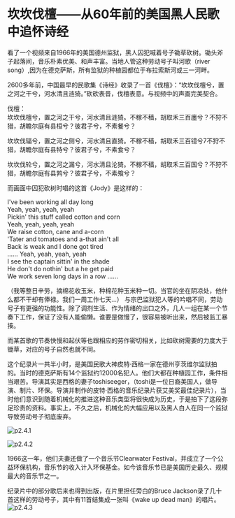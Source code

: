 # 坎坎伐檀——从60年前的美国黑人民歌中追怀诗经

看了一个视频来自1966年的美国德州监狱，黑人囚犯喊着号子锄草砍树。锄头斧子起落间，音乐朴素优美、和声丰富。当地人管这种劳动号子叫河歌（river song）,因为在德克萨斯，所有监狱的种植园都位于布拉索斯河或三一河畔。

2600多年前，中国最早的民歌集《诗经》收录了一首《伐檀》：“坎坎伐檀兮，置之河之干兮，河水清且涟猗。”砍砍表音，伐檀表意。与视频中的声画完美契合。

伐檀：  
坎坎伐檀兮，置之河之干兮，河水清且涟猗。不稼不穑，胡取禾三百廛兮？不狩不猎，胡瞻尔庭有县桓兮？彼君子兮，不素餐兮？

坎坎伐辐兮，置之河之侧兮，河水清且直猗。不稼不穑，胡取禾三百镱兮7不狩不猎，胡瞻尔庭有县特兮？彼君子兮，不素食兮？

坎坎伐轮兮，置之河之漏兮，河水清且沦猗。不稼不穑，胡取禾三百国兮？不狩不猎，胡瞻尔庭有县鹁兮？彼君子兮，不素飧兮？

而画面中囚犯砍树时唱的这首《Jody》是这样的：

I've been working all day long  
Yeah, yeah, yeah, yeah  
Pickin' this stuff called cotton and corn  
Yeah, yeah, yeah, yeah  
We raise cotton, cane and a-corn  
'Tater and tomatoes and a-that ain't all  
Back is weak and I done got tired  
……
Yeah, yeah, yeah, yeah  
I see the captain sittin' in the shade  
He don't do nothin' but a he get paid  
We work seven long days in a row
……

（我等整日辛劳，摘棉花收玉米，种棉花种玉米种一切。当官的坐在阴凉处，他什么都不干却有俸禄。我们一周工作七天…）
与宗巴监狱犯人等的吟唱不同，劳动号子有更强的功能性。除了调剂生活、作为情绪的出口之外，几人一组在某一个节奏下工作，保证了没有人能偷懒。谁要是做慢了，很容易被听出来，然后被监工暴揍。

而某首歌的节奏快慢和起伏等也跟相应的劳作密切相关，比如砍树需要的力度大于锄草，对应的号子自然也就不同。

这个纪录片一共半小时，是美国民歌大神皮特·西格一家在德州亨茨维尔监狱拍的。当时的德克萨斯有14个监狱约12000名犯人。他们大都在种植园工作，条件相当艰苦。导演其实是西格的妻子toshiseeger，（toshi是一位日裔美国人，做导演、制片、环保。导演并制作的皮特·西格的音乐纪录片获艾美奖最佳纪录片），当时他们意识到随着机械化的推进这种音乐类型将很快成为历史，于是拍下了这段弥足珍贵的资料。事实上，不久之后，机械化的大幅应用以及黑人白人在同一个监狱导致劳动号子彻底废弃。

![p2.4.1](/images/2.4.1.jpg)

![p2.4.2](/images/2.4.2.jpg)

1966这一年，他们夫妻还做了一个音乐节Clearwater Festival，并成立了一个公益环保机构，音乐节的收入计入环保基金。如今该音乐节已是美国历史最久、规模最大的音乐节之一。

纪录片中的部分歌后来也得到出版，在片里担任旁白的Bruce Jackson录了几十首这样的劳动号子，其中有11首结集成一张叫《wake up dead man》的唱片。  
![p2.4.3](/images/2.4.3.jpg)
